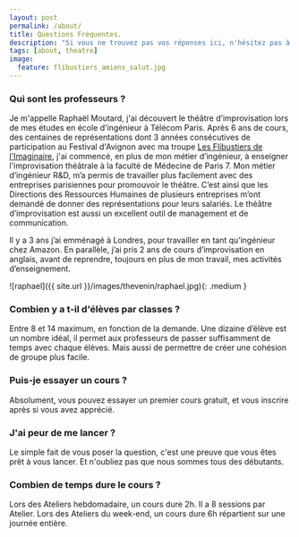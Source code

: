 ```yaml
---
layout: post
permalink: /about/
title: Questions Fréquentes.
description: "Si vous ne trouvez pas vos réponses ici, n'hésitez pas à nous envoyer un email."
tags: [about, theatre]
image:
  feature: flibustiers_amiens_salut.jpg
---
```


### Qui sont les professeurs ?
Je m'appelle Raphaël Moutard, j'ai découvert le théâtre d’improvisation lors de mes études en école d'ingénieur à Télécom Paris. Après 6 ans de cours, des centaines de représentations dont 3 années consécutives de participation au Festival d'Avignon avec ma troupe [Les Flibustiers de l'Imaginaire][flibustiers], j'ai commencé, en plus de mon métier d’ingénieur, à enseigner l'improvisation théâtrale à la faculté de Médecine de Paris 7. Mon métier d’ingénieur R&D, m’a permis de travailler plus facilement avec des entreprises parisiennes pour promouvoir le théâtre. C’est ainsi que les Directions des Ressources Humaines de plusieurs entreprises m’ont demandé de donner des représentations pour leurs salariés. Le théâtre d’improvisation est aussi un excellent outil de management et de communication.

Il y a 3 ans j’ai emménagé à Londres, pour travailler en tant qu’ingénieur chez Amazon. En parallèle, j’ai pris 2 ans de cours d’improvisation en anglais, avant de reprendre, toujours en plus de mon travail, mes activités d’enseignement.

![raphael]({{ site.url }}/images/thevenin/raphael.jpg){: .medium }


### Combien y a t-il d'élèves par classes ?
Entre 8 et 14 maximum, en fonction de la demande. Une dizaine d’élève est un nombre idéal, il permet aux professeurs de passer suffisamment de temps avec chaque élèves. Mais aussi de permettre de créer une cohésion de groupe plus facile.

### Puis-je essayer un cours ?
Absolument, vous pouvez essayer un premier cours gratuit, et vous inscrire après si vous avez apprécié.

### J'ai peur de me lancer ?
Le simple fait de vous poser la question, c'est une preuve que vous êtes prêt à vous lancer. Et n'oubliez pas que nous sommes tous des débutants.

### Combien de temps dure le cours ?
Lors des Ateliers hebdomadaire, un cours dure 2h. Il a 8 sessions par Atelier.
Lors des Ateliers du week-end, un cours dure 6h répartient sur une journée entière.



[flibustiers]: https://www.facebook.com/lesflibustiers/ "Les Flibustiers de l'Imaginaire"
